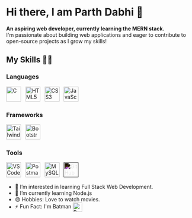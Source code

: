 # Hi there, I am Parth Dabhi 👋

**An aspiring web developer, currently learning the MERN stack.**  
I'm passionate about building web applications and eager to contribute to open-source projects as I grow my skills!

## My Skills 👨‍💻

### Languages
<p align="left">
<!--   <img src="https://img.shields.io/badge/C-00599C?style=for-the-badge&logo=c&logoColor=white" alt="C" /> -->
<!--   <img src="https://img.shields.io/badge/HTML5-E34F26?style=for-the-badge&logo=html5&logoColor=white" alt="HTML5" /> -->
<!--   <img src="https://img.shields.io/badge/CSS3-1572B6?style=for-the-badge&logo=css3&logoColor=white" alt="CSS3" /> -->
<!--   <img src="https://img.shields.io/badge/JavaScript-F7DF1E?style=for-the-badge&logo=javascript&logoColor=black" alt="JavaScript" /> -->
<!--   <img src="https://img.shields.io/badge/Python-3776AB?style=for-the-badge&logo=python&logoColor=white" alt="Python" /> -->
  <img src="https://cdn.jsdelivr.net/gh/devicons/devicon/icons/c/c-original.svg" alt="C" width="40" height="40"/>
  &nbsp
  <img src="https://cdn.jsdelivr.net/gh/devicons/devicon/icons/html5/html5-original.svg" alt="HTML5" width="40" height="40"/>
  &nbsp
  <img src="https://cdn.jsdelivr.net/gh/devicons/devicon/icons/css3/css3-original.svg" alt="CSS3" width="40" height="40"/>
  &nbsp
  <img src="https://cdn.jsdelivr.net/gh/devicons/devicon/icons/javascript/javascript-original.svg" alt="JavaScript" width="40" height="40"/>
<!--   <img src="https://cdn.jsdelivr.net/gh/devicons/devicon/icons/python/python-original.svg" alt="Python" width="40" height="40"/> -->
</p>




### Frameworks
<p align="left">
<!--   <img src="https://img.shields.io/badge/Tailwind_CSS-38B2AC?style=for-the-badge&logo=tailwind-css&logoColor=white" alt="Tailwind CSS" /> -->
<!--   <img src="https://img.shields.io/badge/Bootstrap-563D7C?style=for-the-badge&logo=bootstrap&logoColor=white" alt="Bootstrap" /> -->
<!--   <img src="https://img.shields.io/badge/Next.js-000000?style=for-the-badge&logo=nextdotjs&logoColor=white" alt="Next.js" /> -->
  <img src="https://upload.wikimedia.org/wikipedia/commons/d/d5/Tailwind_CSS_Logo.svg" alt="Tailwind CSS" width="40" height="40"/>
  &nbsp
  <img src="https://cdn.jsdelivr.net/gh/devicons/devicon/icons/bootstrap/bootstrap-original.svg" alt="Bootstrap" width="40" height="40"/>
<!--   <img src="https://cdn.jsdelivr.net/gh/devicons/devicon/icons/nextjs/nextjs-original-wordmark.svg" alt="Next.js" width="40" height="40"/> -->
</p>

### Tools
<p align="left">
<!--   <img src="https://img.shields.io/badge/Visual_Studio_Code-0078d7?style=for-the-badge&logo=visual-studio-code&logoColor=white" alt="VS Code" /> -->
<!--   <img src="https://img.shields.io/badge/GitHub-181717?style=for-the-badge&logo=github&logoColor=white" alt="GitHub" /> -->
<!--   <img src="https://img.shields.io/badge/Postman-FF6C37?style=for-the-badge&logo=postman&logoColor=white" alt="Postman" /> -->
  <img src="https://cdn.jsdelivr.net/gh/devicons/devicon/icons/vscode/vscode-original.svg" alt="VS Code" width="40" height="40"/>
  &nbsp
  <img src="https://cdn.jsdelivr.net/gh/devicons/devicon/icons/postman/postman-original.svg" alt="Postman" width="40" height="40"/>
  &nbsp
  <img src="https://cdn.jsdelivr.net/gh/devicons/devicon/icons/mysql/mysql-original-wordmark.svg" alt="MySQL" width="40" height="40" />
  &nbsp
  <img src="https://cdn.jsdelivr.net/gh/devicons/devicon/icons/github/github-original.svg" alt="GitHub" width="40" height="40" style="filter:invert(100%);"/>
</p>

- 👀 I’m interested in learning Full Stack Web Development.
- 🌱 I’m currently learning Node.js
- 😄 Hobbies: Love to watch movies.
- ⚡ Fun Fact: I'm Batman <img src="https://github.com/user-attachments/assets/5384adaa-8c1c-4b05-a733-9a14549b9dbd" alt="Batman" style="width:25px;height:auto;vertical-align:middle;" />



<!---
parthdabhi1703/parthdabhi1703 is a ✨ special ✨ repository because its `README.md` (this file) appears on your GitHub profile.
You can click the Preview link to take a look at your changes.
--->
